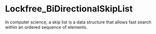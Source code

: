 # Lockfree_BiDirectionalSkipList
In computer science, a skip list is a data structure that allows fast search within an ordered sequence of elements.
